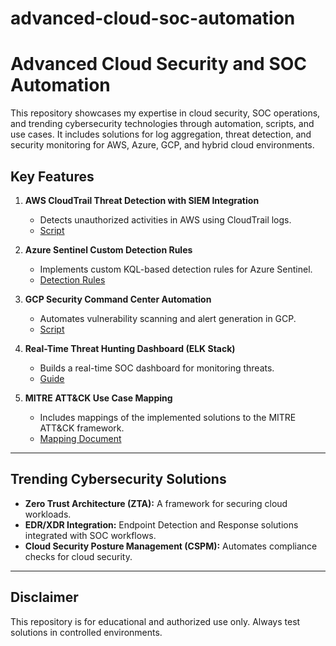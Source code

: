 # advanced-cloud-soc-automation
# Advanced Cloud Security and SOC Automation

This repository showcases my expertise in cloud security, SOC operations, and trending cybersecurity technologies through automation, scripts, and use cases. It includes solutions for log aggregation, threat detection, and security monitoring for AWS, Azure, GCP, and hybrid cloud environments.

## Key Features
1. **AWS CloudTrail Threat Detection with SIEM Integration**  
   - Detects unauthorized activities in AWS using CloudTrail logs.  
   - [Script](./aws_cloudtrail_threat_detection.py)

2. **Azure Sentinel Custom Detection Rules**  
   - Implements custom KQL-based detection rules for Azure Sentinel.  
   - [Detection Rules](./azure_sentinel_detection_rules.kql)

3. **GCP Security Command Center Automation**  
   - Automates vulnerability scanning and alert generation in GCP.  
   - [Script](./gcp_security_center_automation.py)

4. **Real-Time Threat Hunting Dashboard (ELK Stack)**  
   - Builds a real-time SOC dashboard for monitoring threats.  
   - [Guide](./elk_stack_dashboard_setup.md)

5. **MITRE ATT&CK Use Case Mapping**  
   - Includes mappings of the implemented solutions to the MITRE ATT&CK framework.  
   - [Mapping Document](./mitre_attack_mapping.md)

---

## Trending Cybersecurity Solutions
- **Zero Trust Architecture (ZTA):** A framework for securing cloud workloads.  
- **EDR/XDR Integration:** Endpoint Detection and Response solutions integrated with SOC workflows.  
- **Cloud Security Posture Management (CSPM):** Automates compliance checks for cloud security.

---

## Disclaimer
This repository is for educational and authorized use only. Always test solutions in controlled environments.
